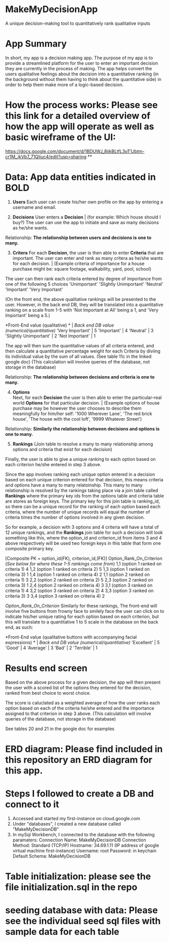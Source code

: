 # MakeMyDecisionApp
A unique decision-making tool to quantitatively rank qualitative inputs

# App Summary 
In short, my app is a decision making app. The purpose of my app is to provide a streamlined platform for the user to enter an important decision they are currently in the process of making. The app helps convert the users qualitative feelings about the decision into a quantitative ranking (in the background without them having to think about the quantitative side) in order to help them make more of a logic-based decision.

# How the process works: Please see this link for a detailed overview of how the app will operate as well as basic wireframe of the UI: 

https://docs.google.com/document/d/1BDUWJ_8ijkBLtfL3oT1Jbtm-cr1M_jkVb7_71QIiuc4/edit?usp=sharing **

# Data: App data entities indicated in **BOLD**

1. **Users**
Each user can create his/her own profile on the app by entering a username and email.

2. **Decisions** 
User enters a **Decision** | (for example: Which house should I buy?)
The user can use the app to initiate and save as many decisions as he/she wants.

Relationship: **The relationship between users and decisions is one to many.**


3. **Critera**
For each **Decision**, the user is then able to enter **Criteria** that are important. The user can enter and rank as many critera as he/she wants for each decision. | (Example criteria of importance for a house purchase might be: square footage, walkability, yard, pool, school)

The user can then rank each criteria entered by degree of importance from one of the following 5 choices 
'Unimportant'
'Slightly Unimportant'
'Neutral'
'Important'
'Very Important' 

(On the front end, the above qualitative rankings will be presented to the user. However, in the back end DB, they will be translated into a quantitative ranking on a scale from 1-5 with 'Not Important at All' being a 1, and 'Very Important' being a 5.)

*Front-End value (qualitative) *  | *Back end DB value (numerical/quantitative)* 
'Very Important'                  |     5
'Important'                       |     4
'Neutral'                         |     3
'Slightly Unimportant'            |     2
'Not Important'                   |     1

The app will then sum the quantitative values of all criteria entered, and then calculate a quantitative percentage weight for each Criteria by diviing its individual value by the sum of all values. (See table 11c in the linked google doc) (This calculation will involve queries of the database, not storage in the database)

Relationship: **The relationship between decisions and criteria is one to many.**

4. **Options**  
Next, for each **Decision** the user is then able to enter the particular-real world  **Options** for that particular decision. | (Example options of house purchase may be however the user chooses to describe them meaningfully for him/her self: '1000 Wherever Lane', 'The red brick house', 'The house with the cool loft', '9999 Whatever Street')


Relationship: **Similarly the relationship between decisions and options is one to many.**

5. **Rankings** (Join table to resolve a many to many relationship among options and criteria that exist for each decision)

Finally, the user is able to give a unique ranking to each option based on each criterion he/she entered in step 3 above.

Since the app involves ranking each unique option entered in a decision based on each unique criterion entered for that decision, this means criteria and options have a many to many relatoinship. This many to many relationship is resolved by the rankings taking place via a join table called **Rankings** where the primary key ids from the options table and criteria table are stores as foreign keys. The primary key for this join table is ranking_id, so there can be a unique record for the ranking of each option based each criteria, where the number of unique records will equal the number of criteria times the number of options involved in any given decision. 



So for example, a decision with 3 options and 4 criteria will have a total of 12 unique rankings, and the **Rankings** join table for such a decision will look something like this, where the option_id and criterion_id from items 3 and 4 above respectively will be used two foreign keys in this table that form one composite primary key.

[Composite PK = option_id(FK), criterion_id,(FK)]                  Option_Rank_On_Criterion (*See below for where these 1-5 rankings come from*)
    1,1       (option 1      ranked on    criteria 1)                      4
    1,2       (option 1      ranked on    criteria 2)                      5
    1,3       (option 1      ranked on    criteria 3)                      1
    1,4       (option 1      ranked on    criteria 4)                      2
    1,1       (option 2      ranked on    criteria 1)                      3
    2,2       (option 2      ranked on    criteria 2)                      5
    2,3       (option 2      ranked on    criteria 3)                      1
    2,4       (option 2      ranked on    criteria 4)                      3
    3,1       (option 3      ranked on    criteria 1)                      4
    3,2       (option 3      ranked on    criteria 2)                      4
    3,3       (option 3      ranked on    criteria 3)                      3
    3,4       (option 3      ranked on    criteria 4)                      2

*Option_Rank_On_Criterion*
Similarly for these rankings, The front-end will involve five buttons from frowny face to smilely face the user can click on to indicate his/her unique rating for each option based on each criterion, but this will translate to a quantitative 1 to 5 scale in the database on the back end, as such:


*Front-End value (qualitative buttons with accompanying facial expressions) *  | *Back end DB value (numerical/quantitative)* 
'Excellent'                                 |                                        5
'Good'                                      |                                        4
'Average'                                   |                                        3
'Bad'                                       |                                        2
'Terrible'                                  |                                        1


# Results end screen

Based on the above process for a given decision, the app will then present the user with a scored list of the options they entered for the decision, ranked from best choice to worst choice.

The score is caluclated as a weighted average of how the user ranks each option based on each of the criteria he/she entered and the importance assigned to that criterion in step 3 above. (This calculation will involve queries of the database, not storage in the database)

See tables 20 and 21 in the google doc for examples


# ERD diagram: Please find included in this repository an ERD diagram for this app.



# Steps I followed to create a DB and connect to it 
 1. Accessed and started my first-instance on cloud.google.com
 2. Under "databases", I created a new database called "MakeMyDecisionDB"
 3. In mySql Workbench, I connected to the database with the following paramaters:
 Connection Name: MakeMyDecisionDB
 Connection Method: Standard (TCP/IP)
 Hostname: 34.69.1.11 (IP address of google virtual machine first-instance)
 Username: root
 Password: in keychain
 Default Schema: MakeMyDecisionDB


# Table initialization: please see the file initialization.sql in the repo

# seeding database with data: Please see the individual seed sql files with sample data for each table
